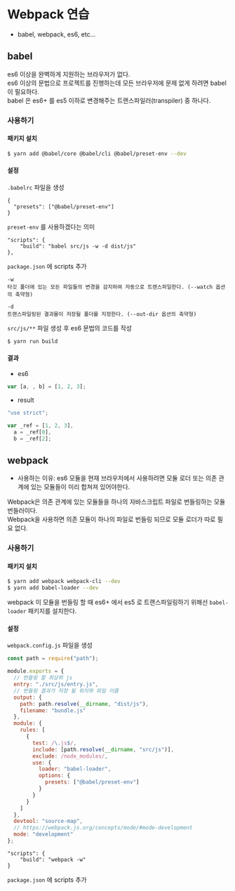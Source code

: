 # Webpack 연습

- babel, webpack, es6, etc...

## babel

es6 이상을 완벽하게 지원하는 브라우저가 없다.  
es6 이상의 문법으로 프로젝트를 진행하는데 모든 브라우저에 문제 없게 하려면 babel 이 필요하다.  
babel 은 es6+ 를 es5 이하로 변경해주는 트랜스파일러(transpiler) 중 하나다.

### 사용하기

#### 패키지 설치

```bash
$ yarn add @babel/core @babel/cli @babel/preset-env --dev
```

#### 설정

`.babelrc` 파일을 생성

```
{
  "presets": ["@babel/preset-env"]
}
```

`preset-env` 를 사용하겠다는 의미

```
"scripts": {
    "build": "babel src/js -w -d dist/js"
},
```

`package.json` 에 scripts 추가

```
-w
타깃 폴더에 있는 모든 파일들의 변경을 감지하여 자동으로 트랜스파일한다. (--watch 옵션의 축약형)
```

```
-d
트랜스파일링된 결과물이 저장될 폴더를 지정한다. (--out-dir 옵션의 축약형)
```

`src/js/**` 파일 생성 후 es6 문법의 코드를 작성

```
$ yarn run build
```

#### 결과

- es6

```javascript
var [a, , b] = [1, 2, 3];
```

- result

```javascript
"use strict";

var _ref = [1, 2, 3],
  a = _ref[0],
  b = _ref[2];
```

## webpack

- 사용하는 이유: es6 모듈을 현재 브라우저에서 사용하려면 모듈 로더 또는 의존 관계에 있는 모듈들이 미리 합쳐져 있어야한다.

Webpack은 의존 관계에 있는 모듈들을 하나의 자바스크립트 파일로 번들링하는 모듈 번들러이다.  
Webpack을 사용하면 의존 모듈이 하나의 파일로 번들링 되므로 모듈 로더가 따로 필요 없다.

### 사용하기

#### 패키지 설치

```bash
$ yarn add webpack webpack-cli --dev
$ yarn add babel-loader --dev
```

webpack 이 모듈을 번들링 할 때 es6+ 에서 es5 로 트랜스파일링하기 위해선 `babel-loader` 패키지를 설치한다.

#### 설정

`webpack.config.js` 파일을 생성

```javascript
const path = require("path");

module.exports = {
  // 번들링 할 최상위 js
  entry: "./src/js/entry.js",
  // 번들링 결과가 저장 될 위치와 파일 이름
  output: {
    path: path.resolve(__dirname, "dist/js"),
    filename: "bundle.js"
  },
  module: {
    rules: [
      {
        test: /\.js$/,
        include: [path.resolve(__dirname, "src/js")],
        exclude: /node_modules/,
        use: {
          loader: "babel-loader",
          options: {
            presets: ["@babel/preset-env"]
          }
        }
      }
    ]
  },
  devtool: "source-map",
  // https://webpack.js.org/concepts/mode/#mode-development
  mode: "development"
};
```

```
"scripts": {
    "build": "webpack -w"
}
```

`package.json` 에 scripts 추가
